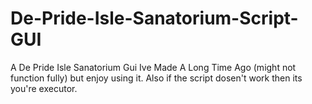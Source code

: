 # De-Pride-Isle-Sanatorium-Script-GUI
A De Pride Isle Sanatorium Gui Ive Made A Long Time Ago (might not function fully) but enjoy using it. Also if the script dosen't work then its you're executor.
